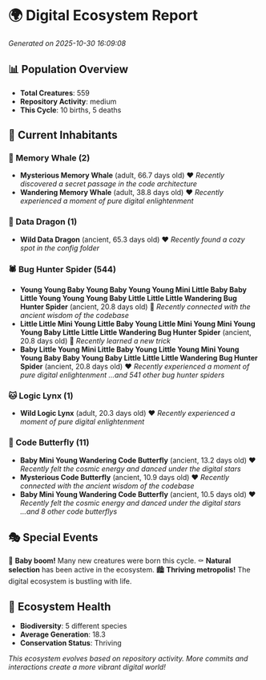 # 🌍 Digital Ecosystem Report
*Generated on 2025-10-30 16:09:08*

## 📊 Population Overview
- **Total Creatures**: 559
- **Repository Activity**: medium
- **This Cycle**: 10 births, 5 deaths

## 👥 Current Inhabitants

### 🐋 Memory Whale (2)
- **Mysterious Memory Whale** (adult, 66.7 days old) ❤️
  *Recently discovered a secret passage in the code architecture*
- **Wandering Memory Whale** (adult, 38.8 days old) ❤️
  *Recently experienced a moment of pure digital enlightenment*

### 🐉 Data Dragon (1)
- **Wild Data Dragon** (ancient, 65.3 days old) ❤️
  *Recently found a cozy spot in the config folder*

### 🕷️ Bug Hunter Spider (544)
- **Young Young Baby Young Baby Young Young Mini Little Baby Baby Little Young Young Young Baby Little Little Little Wandering Bug Hunter Spider** (ancient, 20.8 days old) 💛
  *Recently connected with the ancient wisdom of the codebase*
- **Little Little Mini Young Little Baby Young Little Mini Young Mini Young Young Baby Little Little Little Wandering Bug Hunter Spider** (ancient, 20.8 days old) 💛
  *Recently learned a new trick*
- **Baby Little Young Mini Little Baby Young Little Young Mini Young Young Baby Baby Young Baby Little Little Little Wandering Bug Hunter Spider** (ancient, 20.8 days old) ❤️
  *Recently experienced a moment of pure digital enlightenment*
  *...and 541 other bug hunter spiders*

### 🐱 Logic Lynx (1)
- **Wild Logic Lynx** (adult, 20.3 days old) ❤️
  *Recently experienced a moment of pure digital enlightenment*

### 🦋 Code Butterfly (11)
- **Baby Mini Young Wandering Code Butterfly** (ancient, 13.2 days old) ❤️
  *Recently felt the cosmic energy and danced under the digital stars*
- **Mysterious Code Butterfly** (ancient, 10.9 days old) ❤️
  *Recently connected with the ancient wisdom of the codebase*
- **Baby Mini Young Wandering Code Butterfly** (ancient, 10.5 days old) ❤️
  *Recently felt the cosmic energy and danced under the digital stars*
  *...and 8 other code butterflys*

## 🎭 Special Events

🎉 **Baby boom!** Many new creatures were born this cycle.
⚰️ **Natural selection** has been active in the ecosystem.
🏙️ **Thriving metropolis!** The digital ecosystem is bustling with life.

## 🔬 Ecosystem Health
- **Biodiversity**: 5 different species
- **Average Generation**: 18.3
- **Conservation Status**: Thriving

*This ecosystem evolves based on repository activity. More commits and interactions create a more vibrant digital world!*